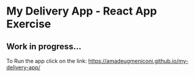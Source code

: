 # My Delivery App - React App Exercise

## Work in progress...

To Run the app click on the link: https://amadeugmeniconi.github.io/my-delivery-app/
